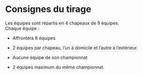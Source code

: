 # Consignes du tirage

Les équipes sont répartis en 4 chapeaux de 9 équipes.<br>
Chaque équipe :

- Affrontera 8 équipes

- 2 équipes par chapeau, l’un à domicile et l’autre à l’extérieur.

- Aucune équipe de son championnat

- 2 équipes maximum du même championnat.
